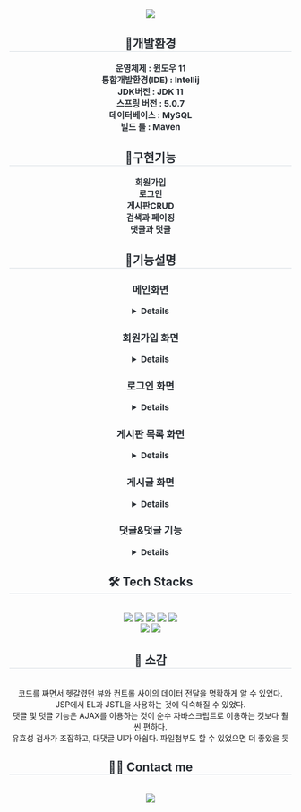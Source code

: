 <div align= "center">
    <img src="https://capsule-render.vercel.app/api?type=soft&color=gradient&height=180&text=Hello%20World!&animation=fadeIn&fontColor=ffffff&fontSize=70" />
    </div>
    <div align= "center"> 
    <h2 style="border-bottom: 1px solid #d8dee4; color: #282d33;"> 🐶개발환경 </h2>  
    <div style="font-weight: 700; font-size: 15px; text-align: center; color: #282d33;"> 운영체제 : 윈도우 11<br></li>통합개발환경(IDE) : Intellij<br></li>JDK버전 : JDK 11<br></li>스프링 버전 : 5.0.7<br></li>데이터베이스 : MySQL<br></li>빌드 툴 : Maven<br> </div> 
    </div>
    <div align= "center"> 
    <h2 style="border-bottom: 1px solid #d8dee4; color: #282d33;"> 🧸구현기능 </h2>  
    <div style="font-weight: 700; font-size: 15px; text-align: center; color: #282d33;">
    회원가입<br>
    로그인<br>
    게시판CRUD<br>
    검색과 페이징<br>
    댓글과 덧글<br>
   </div> 
    <div align= "center"> 
    <h2 style="border-bottom: 1px solid #d8dee4; color: #282d33;"> 🌹기능설명 </h2>  
    <div style="font-weight: 700; font-size: 15px; text-align: center; color: #282d33;">
    <h3>메인화면</h3>
      <details><img src="https://github.com/DevelopIsHobby/MyPortfolio/assets/107912101/8b31e4bc-332d-475d-9f71-4014c770023b"></details>
    <h3>회원가입 화면</h3>
      <details><img src="https://github.com/DevelopIsHobby/MyPortfolio/assets/107912101/008de597-19fd-4942-ba3e-95297a9d74d4"><br>
    <b>[submit]</b>버튼을 클릭하면 유효성 검사를 진행한다.</details>
    <h3>로그인 화면</h3>
      <details><img src="https://github.com/DevelopIsHobby/MyPortfolio/assets/107912101/26e51e4a-8ce6-4ffe-9fd6-cb4730097c11">
        <b>[submit]</b>버튼을 클릭하면 유효성 검사를 진행한다.<br>
        쿠키를 통해 아이디 기억기능을 구현하였다.
       </details>
    <h3>게시판 목록 화면</h3>
      <details><img src="https://github.com/DevelopIsHobby/MyPortfolio/assets/107912101/d403617b-b5bf-46fa-86f6-7a9c411c7c88">
        <h4>게시글 목록의 기본적인 기능</h4>
        세션을 통해 로그인 상태를 유지하여, 로그인 하지 않은 상태로는 게시판 화면에 접근할 수 없다.<br>
        키워드를 통한 검색조건에 따른 검색기능을 추가하였고, 페이징 기능을 구현하였다.<br>
        게시글의 제목을 클릭함으로써 게시글에 접근할 수 있다.<br>
      </details>
   <h3>게시글 화면</h3>
      <details><img src="https://github.com/DevelopIsHobby/MyPortfolio/assets/107912101/c10dcf7b-4362-4a0f-bed8-873eb63e0f0f">
      <h4>게시글의 기본적인 기능</h4><br>
          현재 화면에서는 게시글을 읽기만 할 수 있다.<br>
          글쓰기 버튼 클릭 - 새 글쓰기 화면으로 이동한다.<br>
          수정 버튼 클릭 - 현재 게시판을 수정한다.<br>
          목록 버튼 클릭 - 이전에 있었던 화면으로 이동한다.<br>
          삭제 버튼 클릭 - 현재 게시글을 삭제한다.<br>
        </details>
     <h3>댓글&덧글 기능</h3>
        <details><img src="https://github.com/DevelopIsHobby/MyPortfolio/assets/107912101/087983b1-571a-43d9-b501-fbda3674d4fa"><br>
          <h4>댓글, 덧글의 기본적인 기능</h4>
          댓글등록버튼 클릭 - 새로운 댓글을 등록한다. <br>
          수정버튼 클릭 - 현재 댓글을 수정한다.<br>
          삭제버튼 클릭 - 현재 댓글을 삭제한다.<br>
          수정버튼 클릭 - 현재 댓글을 수정한다.<br>
          답글버튼 클릭 - 현재 댓글의 답글을 입력한다. -> 새로운 답글은 현재 댓글 바로 아래에 추가된다.<br>
         <h5>답글 모습 확인 </h5>
          <details><img src="https://github.com/DevelopIsHobby/MyPortfolio/assets/107912101/51ad69c8-0fac-4069-91bb-f863dd8fc07e"></details>
        </details>
      </div>
   </div> 
    </div>
    <div align= "center">
    <h2 style="border-bottom: 1px solid #d8dee4; color: #282d33;"> 🛠️ Tech Stacks </h2> <br> 
    <div style="margin: 0 auto; text-align: center;" align= "center"> <img src="https://img.shields.io/badge/Java-007396?style=plastic&logo=Java&logoColor=white">
          <img src="https://img.shields.io/badge/Spring-6DB33F?style=plastic&logo=Spring&logoColor=white">
          <img src="https://img.shields.io/badge/MySQL-4479A1?style=plastic&logo=MySQL&logoColor=white">
          <img src="https://img.shields.io/badge/Javascript-F7DF1E?style=plastic&logo=Javascript&logoColor=white">
          <img src="https://img.shields.io/badge/jQuery-0769AD?style=plastic&logo=jQuery&logoColor=white">
          <br/><img src="https://img.shields.io/badge/HTML5-E34F26?style=plastic&logo=HTML5&logoColor=white">
          <img src="https://img.shields.io/badge/Bootstrap-7952B3?style=plastic&logo=Bootstrap&logoColor=white">
          </div>
    </div>
    <div align= "center">
     <h2 style="border-bottom: 1px solid #d8dee4; color: #282d33;"> 🥲 소감 </h2> <br> 
    코드를 짜면서 헷갈렸던 뷰와 컨트롤 사이의 데이터 전달을 명확하게 알 수 있었다.<br>
    JSP에서 EL과 JSTL을 사용하는 것에 익숙해질 수 있었다.<br>
    댓글 및 덧글 기능은 AJAX를 이용하는 것이 순수 자바스크립트로 이용하는 것보다 훨씬 편하다.<br>
    유효성 검사가 조잡하고, 대댓글 UI가 아쉽다. 파일첨부도 할 수 있었으면 더 좋았을 듯<br>
    </div> 
    <div align= "center">
    <h2 style="border-bottom: 1px solid #d8dee4; color: #282d33;"> 🧑‍💻 Contact me </h2> <br> 
    <div align= "center"> <a href=https://www.notion.so/05ab0f771bb5433faebb8061defc48c4?pvs=4> <img src="https://img.shields.io/badge/Notion-000000?style=plastic&logo=Notion&logoColor=white&link=https://www.notion.so/05ab0f771bb5433faebb8061defc48c4?pvs=4"> </a>
          </div>  <br> 
    <div align= "center">  </div> 
    </div>

